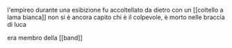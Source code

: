 l'empireo durante una esibizione fu accoltellato da dietro con un [[coltello a lama bianca]] non si è ancora capito chi è il colpevole, è morto nelle braccia di luca

era membro della [[band]]